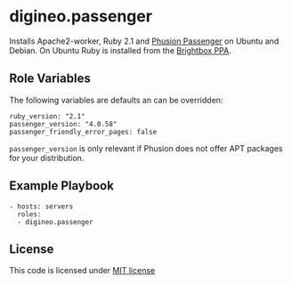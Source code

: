 digineo.passenger
=========

Installs Apache2-worker, Ruby 2.1 and [Phusion Passenger](https://www.phusionpassenger.com/) on Ubuntu and Debian.
On Ubuntu Ruby is installed from the [Brightbox PPA](https://launchpad.net/~brightbox/+archive/ubuntu/ruby-ng).

Role Variables
--------------

The following variables are defaults an can be overridden:

    ruby_version: "2.1"
    passenger_version: "4.0.58"
    passenger_friendly_error_pages: false

`passenger_version` is only relevant if Phusion does not offer APT packages for your distribution.

Example Playbook
----------------

    - hosts: servers
      roles:
      - digineo.passenger

License
-------

This code is licensed under [MIT license](http://opensource.org/licenses/MIT)
